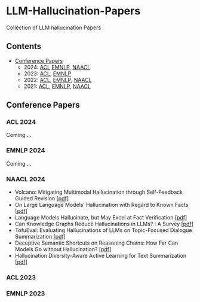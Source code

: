 # LLM-Hallucination-Papers
Collection of LLM hallucination Papers

## Contents
- [Conference Papers](#conference-papers)
	- 2024:  [ACL](#acl-2024)  [EMNLP](#emnlp-2024),  [NAACL](#naacl-2024)
	- 2023:  [ACL](#acl-2023),  [EMNLP](#emnlp-2023)
	- 2022:  [ACL](#acl-2022),  [EMNLP](#emnlp-2022),  [NAACL](#naacl-2022)
	- 2021:  [ACL](#acl-2021),  [EMNLP](#emnlp-2021),  [NAACL](#naacl-2021)

## Conference Papers

###  ACL 2024
Coming ...
### EMNLP 2024
Coming ...
### NAACL 2024
- Volcano: Mitigating Multimodal Hallucination through Self-Feedback Guided Revision [[pdf]](https://aclanthology.org/2024.naacl-long.23/)
- On Large Language Models’ Hallucination with Regard to Known Facts [[pdf]](https://aclanthology.org/2024.naacl-long.60/)
- Language Models Hallucinate, but May Excel at Fact Verification [[pdf]](https://aclanthology.org/2024.naacl-long.62/)
- Can Knowledge Graphs Reduce Hallucinations in  LLMs? : A Survey [[pdf]](https://aclanthology.org/2024.naacl-long.219/)
- TofuEval: Evaluating Hallucinations of  LLMs on Topic-Focused Dialogue Summarization [[pdf]](https://aclanthology.org/2024.naacl-long.251/)
- Deceptive Semantic Shortcuts on Reasoning Chains: How Far Can Models Go without Hallucination? [[pdf]](https://aclanthology.org/2024.naacl-long.424/)
- Hallucination Diversity-Aware Active Learning for Text Summarization [[pdf]](https://aclanthology.org/2024.naacl-long.479/)

### ACL 2023

### EMNLP 2023

<!--stackedit_data:
eyJoaXN0b3J5IjpbNTcxMzA4NDk3LDE4NjY3NjEwOTMsLTE0OD
I5ODM5MzMsMjg1MzI1ODMwLC04OTM5MDkyMTIsMzQzMTgyMTE2
LC0xMDQwNDYzNzA4LC0xMDQwNDYzNzA4LDY1MTQwNjU5LDEyMD
M3MzExMjIsMjAzNjQwODEwLDcyOTY3NDg0MCwtODg3MjE1MjQw
LDIwOTQyODcwMTYsLTk1MzU3NjUwMiwtNjY2NDAzNzMzLDkyNz
c5NzExOCwyMTIwMDQyMTUwLC01MTE3Nzg2NDksMjA0OTkyMTQ5
M119
-->